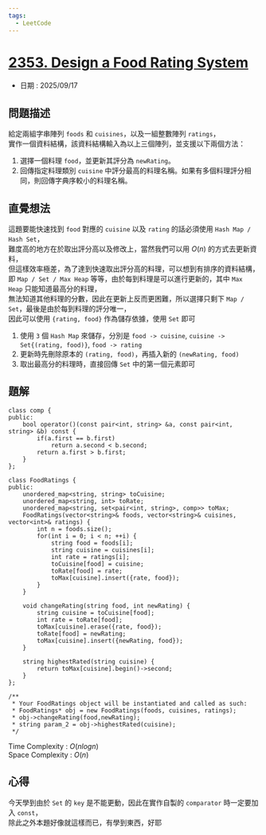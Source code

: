 ```yaml
---
tags:
  - LeetCode
---
```


# [2353. Design a Food Rating System](https://leetcode.com/problems/design-a-food-rating-system/description/)  

+ 日期 : 2025/09/17  

## 問題描述  

給定兩組字串陣列 `foods` 和 `cuisines`，以及一組整數陣列 `ratings`，  
實作一個資料結構，該資料結構輸入為以上三個陣列，並支援以下兩個方法：  

1. 選擇一個料理 `food`，並更新其評分為 `newRating`。  
2. 回傳指定料理類別 `cuisine` 中評分最高的料理名稱。如果有多個料理評分相同，則回傳字典序較小的料理名稱。  

## 直覺想法  

這題要能快速找到 `food` 對應的 `cuisine` 以及 `rating` 的話必須使用 `Hash Map / Hash Set`，  
難度高的地方在於取出評分高以及修改上，當然我們可以用 $O(n)$ 的方式去更新資料，  
但這樣效率極差，為了達到快速取出評分高的料理，可以想到有排序的資料結構，  
即 `Map / Set / Max Heap` 等等，由於每到料理是可以進行更新的，其中 `Max Heap` 只能知道最高分的料理，  
無法知道其他料理的分數，因此在更新上反而更困難，所以選擇只剩下 `Map / Set`，最後是由於每到料理的評分唯一，  
因此可以使用 `{rating, food}` 作為儲存依據，使用 `Set` 即可  

1. 使用 `3` 個 `Hash Map` 來儲存，分別是 `food -> cuisine`, `cuisine -> Set{(rating, food)}`, `food -> rating`  
2. 更新時先刪除原本的 `(rating, food)`，再插入新的 `(newRating, food)`  
3. 取出最高分的料理時，直接回傳 `Set` 中的第一個元素即可  

## 題解  

```cpp=
class comp {
public:
    bool operator()(const pair<int, string> &a, const pair<int, string> &b) const {
        if(a.first == b.first)
            return a.second < b.second;
        return a.first > b.first;
    }
};

class FoodRatings {
public:
    unordered_map<string, string> toCuisine;
    unordered_map<string, int> toRate;
    unordered_map<string, set<pair<int, string>, comp>> toMax;
    FoodRatings(vector<string>& foods, vector<string>& cuisines, vector<int>& ratings) {
        int n = foods.size();
        for(int i = 0; i < n; ++i) {
            string food = foods[i];
            string cuisine = cuisines[i];
            int rate = ratings[i];
            toCuisine[food] = cuisine;
            toRate[food] = rate;
            toMax[cuisine].insert({rate, food});
        }
    }
    
    void changeRating(string food, int newRating) {
        string cuisine = toCuisine[food];
        int rate = toRate[food];
        toMax[cuisine].erase({rate, food});
        toRate[food] = newRating;
        toMax[cuisine].insert({newRating, food});
    }
    
    string highestRated(string cuisine) {
        return toMax[cuisine].begin()->second;
    }
};

/**
 * Your FoodRatings object will be instantiated and called as such:
 * FoodRatings* obj = new FoodRatings(foods, cuisines, ratings);
 * obj->changeRating(food,newRating);
 * string param_2 = obj->highestRated(cuisine);
 */
```

Time Complexity : $O(nlogn)$  
Space Complexity : $O(n)$  

## 心得  

今天學到由於 `Set` 的 `key` 是不能更動，因此在實作自製的 `comparator` 時一定要加入 `const`，  
除此之外本題好像就這樣而已，有學到東西，好耶  
